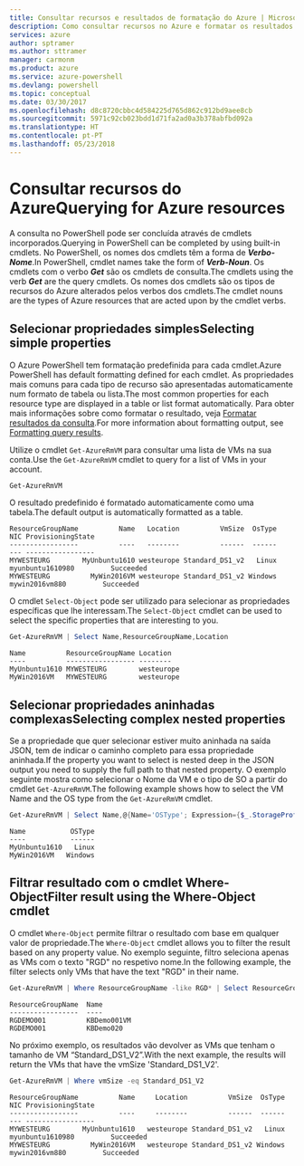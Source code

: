```yaml
---
title: Consultar recursos e resultados de formatação do Azure | Microsoft Docs
description: Como consultar recursos no Azure e formatar os resultados.
services: azure
author: sptramer
ms.author: sttramer
manager: carmonm
ms.product: azure
ms.service: azure-powershell
ms.devlang: powershell
ms.topic: conceptual
ms.date: 03/30/2017
ms.openlocfilehash: d8c8720cbbc4d584225d765d862c912bd9aee8cb
ms.sourcegitcommit: 5971c92cb023bdd1d71fa2ad0a3b378abfbd092a
ms.translationtype: HT
ms.contentlocale: pt-PT
ms.lasthandoff: 05/23/2018
---
```

# <a name="querying-for-azure-resources"></a><span data-ttu-id="0cb2b-103">Consultar recursos do Azure</span><span class="sxs-lookup"><span data-stu-id="0cb2b-103">Querying for Azure resources</span></span>

<span data-ttu-id="0cb2b-104">A consulta no PowerShell pode ser concluída através de cmdlets incorporados.</span><span class="sxs-lookup"><span data-stu-id="0cb2b-104">Querying in PowerShell can be completed by using built-in cmdlets.</span></span> <span data-ttu-id="0cb2b-105">No PowerShell, os nomes dos cmdlets têm a forma de  **_Verbo-Nome_**.</span><span class="sxs-lookup"><span data-stu-id="0cb2b-105">In PowerShell, cmdlet names take the form of **_Verb-Noun_**.</span></span> <span data-ttu-id="0cb2b-106">Os cmdlets com o verbo **_Get_** são os cmdlets de consulta.</span><span class="sxs-lookup"><span data-stu-id="0cb2b-106">The cmdlets using the verb **_Get_** are the query cmdlets.</span></span> <span data-ttu-id="0cb2b-107">Os nomes dos cmdlets são os tipos de recursos do Azure alterados pelos verbos dos cmdlets.</span><span class="sxs-lookup"><span data-stu-id="0cb2b-107">The cmdlet nouns are the types of Azure resources that are acted upon by the cmdlet verbs.</span></span>


## <a name="selecting-simple-properties"></a><span data-ttu-id="0cb2b-108">Selecionar propriedades simples</span><span class="sxs-lookup"><span data-stu-id="0cb2b-108">Selecting simple properties</span></span>

<span data-ttu-id="0cb2b-109">O Azure PowerShell tem formatação predefinida para cada cmdlet.</span><span class="sxs-lookup"><span data-stu-id="0cb2b-109">Azure PowerShell has default formatting defined for each cmdlet.</span></span> <span data-ttu-id="0cb2b-110">As propriedades mais comuns para cada tipo de recurso são apresentadas automaticamente num formato de tabela ou lista.</span><span class="sxs-lookup"><span data-stu-id="0cb2b-110">The most common properties for each resource type are displayed in a table or list format automatically.</span></span> <span data-ttu-id="0cb2b-111">Para obter mais informações sobre como formatar o resultado, veja [Formatar resultados da consulta](formatting-output.md).</span><span class="sxs-lookup"><span data-stu-id="0cb2b-111">For more information about formatting output, see [Formatting query results](formatting-output.md).</span></span>

<span data-ttu-id="0cb2b-112">Utilize o cmdlet `Get-AzureRmVM` para consultar uma lista de VMs na sua conta.</span><span class="sxs-lookup"><span data-stu-id="0cb2b-112">Use the `Get-AzureRmVM` cmdlet to query for a list of VMs in your account.</span></span>

```powershell
Get-AzureRmVM
```

<span data-ttu-id="0cb2b-113">O resultado predefinido é formatado automaticamente como uma tabela.</span><span class="sxs-lookup"><span data-stu-id="0cb2b-113">The default output is automatically formatted as a table.</span></span>

```
ResourceGroupName          Name   Location          VmSize  OsType              NIC ProvisioningState
-----------------          ----   --------          ------  ------              --- -----------------
MYWESTEURG        MyUnbuntu1610 westeurope Standard_DS1_v2   Linux myunbuntu1610980         Succeeded
MYWESTEURG          MyWin2016VM westeurope Standard_DS1_v2 Windows   mywin2016vm880         Succeeded
```

<span data-ttu-id="0cb2b-114">O cmdlet `Select-Object` pode ser utilizado para selecionar as propriedades específicas que lhe interessam.</span><span class="sxs-lookup"><span data-stu-id="0cb2b-114">The `Select-Object` cmdlet can be used to select the specific properties that are interesting to you.</span></span>

```powershell
Get-AzureRmVM | Select Name,ResourceGroupName,Location
```

```
Name          ResourceGroupName Location
----          ----------------- --------
MyUnbuntu1610 MYWESTEURG        westeurope
MyWin2016VM   MYWESTEURG        westeurope
```

## <a name="selecting-complex-nested-properties"></a><span data-ttu-id="0cb2b-115">Selecionar propriedades aninhadas complexas</span><span class="sxs-lookup"><span data-stu-id="0cb2b-115">Selecting complex nested properties</span></span>

<span data-ttu-id="0cb2b-116">Se a propriedade que quer selecionar estiver muito aninhada na saída JSON, tem de indicar o caminho completo para essa propriedade aninhada.</span><span class="sxs-lookup"><span data-stu-id="0cb2b-116">If the property you want to select is nested deep in the JSON output you need to supply the full path to that nested property.</span></span> <span data-ttu-id="0cb2b-117">O exemplo seguinte mostra como selecionar o Nome da VM e o tipo de SO a partir do cmdlet `Get-AzureRmVM`.</span><span class="sxs-lookup"><span data-stu-id="0cb2b-117">The following example shows how to select the VM Name and the OS type from the `Get-AzureRmVM` cmdlet.</span></span>

```powershell
Get-AzureRmVM | Select Name,@{Name='OSType'; Expression={$_.StorageProfile.OSDisk.OSType}}
```

```
Name           OSType
----           ------
MyUnbuntu1610   Linux
MyWin2016VM   Windows
```

## <a name="filter-result-using-the-where-object-cmdlet"></a><span data-ttu-id="0cb2b-118">Filtrar resultado com o cmdlet Where-Object</span><span class="sxs-lookup"><span data-stu-id="0cb2b-118">Filter result using the Where-Object cmdlet</span></span>

<span data-ttu-id="0cb2b-119">O cmdlet `Where-Object` permite filtrar o resultado com base em qualquer valor de propriedade.</span><span class="sxs-lookup"><span data-stu-id="0cb2b-119">The `Where-Object` cmdlet allows you to filter the result based on any property value.</span></span> <span data-ttu-id="0cb2b-120">No exemplo seguinte, filtro seleciona apenas as VMs com o texto "RGD" no respetivo nome.</span><span class="sxs-lookup"><span data-stu-id="0cb2b-120">In the following example, the filter selects only VMs that have the text "RGD" in their name.</span></span>

```powershell
Get-AzureRmVM | Where ResourceGroupName -like RGD* | Select ResourceGroupName,Name
```

```
ResourceGroupName  Name
-----------------  ----
RGDEMO001          KBDemo001VM
RGDEMO001          KBDemo020
```

<span data-ttu-id="0cb2b-121">No próximo exemplo, os resultados vão devolver as VMs que tenham o tamanho de VM “Standard_DS1_V2”.</span><span class="sxs-lookup"><span data-stu-id="0cb2b-121">With the next example, the results will return the VMs that have the vmSize 'Standard_DS1_V2'.</span></span>

```powershell
Get-AzureRmVM | Where vmSize -eq Standard_DS1_V2
```

```
ResourceGroupName          Name     Location          VmSize  OsType              NIC ProvisioningState
-----------------          ----     --------          ------  ------              --- -----------------
MYWESTEURG        MyUnbuntu1610   westeurope Standard_DS1_v2   Linux myunbuntu1610980         Succeeded
MYWESTEURG          MyWin2016VM   westeurope Standard_DS1_v2 Windows   mywin2016vm880         Succeeded
```
